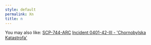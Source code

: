 ```yaml
---
style: default
permalink: Xn
title: n
---
```

You may also like:
[SCP-744-ARC](http://scp-wiki.net/scp-744-arc)
[Incident 0401-42-III - 'Chornobylska Katastrofa'](http://scp-wiki.net/incident-0401-42-iii-chornobylska-katastrofa)